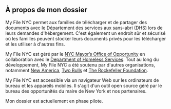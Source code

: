 ## À propos de mon dossier

My File NYC permet aux familles de télécharger et de partager des documents avec le Département des services aux sans-abri (DHS) lors de leurs demandes d'hébergement. C'est également un endroit sûr et sécurisé où les familles peuvent stocker leurs documents privés pour les télécharger et les utiliser à d'autres fins.

My File NYC est géré par le <a href="https://www1.nyc.gov/site/opportunity/index.page" target="_blank">NYC Mayor’s Office of Opportunity</a> en collaboration avec le <a href="https://www1.nyc.gov/site/dhs/index.page" target="_blank">Department of Homeless Services</a>. Tout au long du développement, My File NYC a été soutenu par d'autres organisations, notamment <a href="https://www.newamerica.org/" target="_blank">New America</a>, <a href="https://www.twobulls.com/" target="_blank">Two Bulls</a> et <a href="https://www.rockefellerfoundation.org/" target="_blank">The Rockefeller Foundation</a>.

My File NYC est accessible via un navigateur Web sur les ordinateurs de bureau et les appareils mobiles. Il s'agit d'un outil open source géré par le bureau des opportunités du maire de New York et nos partenaires.

Mon dossier est actuellement en phase pilote.
